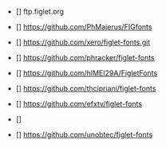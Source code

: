 
- [] ftp.figlet.org
- [] https://github.com/PhMajerus/FIGfonts
- [] https://github.com/xero/figlet-fonts.git
- [] https://github.com/phracker/figlet-fonts
- [] https://github.com/hIMEI29A/FigletFonts
- [] https://github.com/thcipriani/figlet-fonts
- [] https://github.com/efxtv/figlet-fonts
- []  


- [] https://github.com/unobtec/figlet-fonts


